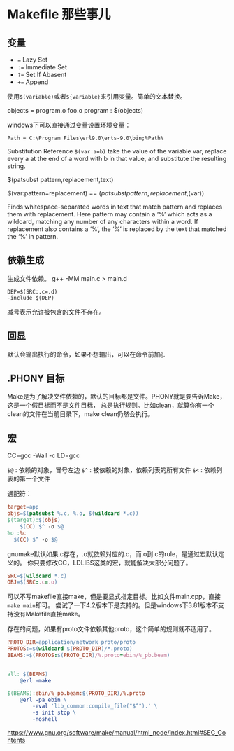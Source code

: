 # Makefile 那些事儿



## 变量
* `=` Lazy Set
* `:=` Immediate Set
* `?=` Set If Abasent
* `+=` Append

使用`$(variable)`或者`${variable}`来引用变量。简单的文本替换。

objects = program.o foo.o
program : $(objects)

windows下可以直接通过变量设置环境变量：

`Path = C:\Program Files\erl9.0\erts-9.0\bin;%Path%`

Substitution Reference
`$(var:a=b)` take the value of the variable var, replace every a at the end of a word with b in that value, and substitute the resulting string.

$(patsubst pattern,replacement,text)



$(var:pattern=replacement)   ==  $(patsubst pattern,replacement,$(var))

Finds whitespace-separated words in text that match pattern and replaces them with replacement. Here pattern may contain a ‘%’ which acts as a wildcard, matching any number of any characters within a word. If replacement also contains a ‘%’, the ‘%’ is replaced by the text that matched the ‘%’ in pattern.

## 依赖生成
生成文件依赖。
g++ -MM main.c > main.d

```
DEP=$(SRC:.c=.d)
-include $(DEP)
```
减号表示允许被包含的文件不存在。

## 回显
默认会输出执行的命令，如果不想输出，可以在命令前加`@`.


## .PHONY 目标

Make是为了解决文件依赖的，默认的目标都是文件。PHONY就是要告诉Make，这是一个假目标而不是文件目标，
总是执行规则。比如clean，就算你有一个clean的文件在当前目录下，make clean仍然会执行。

## 宏
CC=gcc -Wall -c
LD=gcc

`$@` : 依赖的对象，冒号左边
`$^` : 被依赖的对象，依赖列表的所有文件
`$<` : 依赖列表的第一个文件



通配符：
```makefile
target=app
objs=$(patsubst %.c, %.o, $(wildcard *.c))
$(target):$(objs)
	$(CC) $^ -o $@
%o :%c
  $(CC) $^ -o $@
```
gnumake默认如果.c存在，.o就依赖对应的.c，而.o到.c的rule，是通过宏默认定义的。
你只要修改CC，LDLIBS这类的宏，就能解决大部分问题了。
```makefile
SRC=$(wildcard *.c)
OBJ=$(SRC:.c=.o)
```

可以不写makefile直接make，但是要显式指定目标。比如文件main.cpp，直接`make main`即可。
尝试了一下4.2版本下是支持的。但是windows下3.81版本不支持没有Makefile直接make。


存在的问题，如果有proto文件依赖其他proto，这个简单的规则就不适用了。
```Makefile
PROTO_DIR=application/network_proto/proto
PROTOS:=$(wildcard $(PROTO_DIR)/*.proto)
BEAMS:=$(PROTOS:$(PROTO_DIR)/%.proto=ebin/%_pb.beam)


all: $(BEAMS)
	@erl -make

$(BEAMS):ebin/%_pb.beam:$(PROTO_DIR)/%.proto
	@erl -pa ebin \
		-eval 'lib_common:compile_file("$^").' \
		-s init stop \
		-noshell

```



https://www.gnu.org/software/make/manual/html_node/index.html#SEC_Contents

